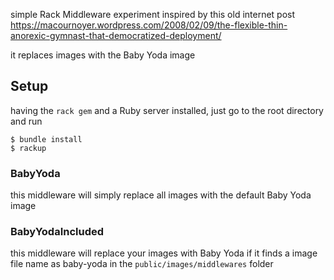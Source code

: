 
simple Rack Middleware experiment inspired by this old internet post
https://macournoyer.wordpress.com/2008/02/09/the-flexible-thin-anorexic-gymnast-that-democratized-deployment/
  
it replaces images with the Baby Yoda image
  
## Setup
  
having the `rack gem` and a Ruby server installed, just go to the root directory and run  
  
```
$ bundle install  
$ rackup
```

### BabyYoda
  
this middleware will simply replace all images with the default Baby Yoda image  
  
### BabyYodaIncluded  
  
this middleware will replace your images with Baby Yoda if it finds a image file name as baby-yoda in the `public/images/middlewares` folder
